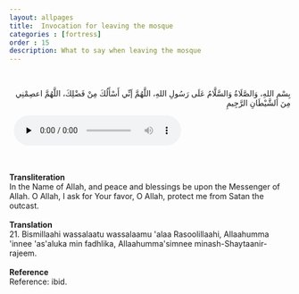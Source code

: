 ```yaml
---
layout: allpages
title:  Invocation for leaving the mosque
categories : [fortress]
order : 15
description: What to say when leaving the mosque
---
```

&nbsp;
<div class="arabictext" dir="RTL">

بِسْمِ اللهِ، وَالصَّلَاةُ وَالسَّلَّامُ عَلَى رَسُولِ اللهِ، اللَّهُمَّ إَنِّي أَسْأَلُكَ مِنْ فَضْلِكَ، اللَّهُمَّ اعصِمْنِي مِنَ الشَّيْطَانِ الرَّجِيمِ

</div>
&nbsp;


<audio controls  preload="none">
  <source src="{{ site.baseurl }}/audio/fortress/21.mp3" type="audio/mpeg">
Your browser does not support the audio element.
</audio>


&nbsp;
<div class="duaextra" tabindex="0">
<div><strong>Transliteration</strong></div>
<div class="extra">In the Name of Allah, and peace and blessings be upon the Messenger of Allah. O Allah, I ask for Your favor, O Allah, protect me from Satan the outcast.</div>
</div>
&nbsp;
<div class="duaextra" tabindex="0">
<div><strong>Translation</strong></div>
<div class="extra">21. Bismillaahi wassalaatu wassalaamu 'alaa Rasoolillaahi, Allaahumma 'innee 'as'aluka min fadhlika, Allaahumma'simnee minash-Shaytaanir-rajeem.</div>
</div>
&nbsp;
<div class="duaextra" tabindex="0">
<div><strong>Reference</strong></div>
<div class="extra">Reference: ibid.</div>
</div>
